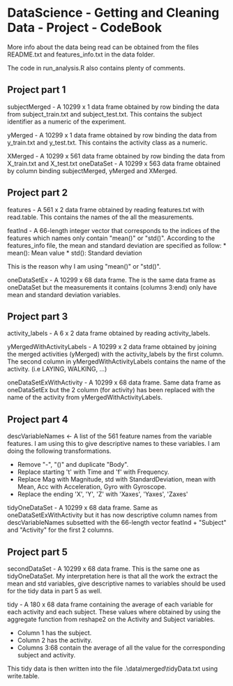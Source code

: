 DataScience - Getting and Cleaning Data - Project - CodeBook
===

More info about the data being read can be obtained from the files README.txt and features_info.txt in the data folder.

The code in run_analysis.R also contains plenty of comments.

## Project part 1

subjectMerged - A 10299 x 1 data frame obtained by row binding the data from subject_train.txt and subject_test.txt. This contains the subject identifier as a numeric of the experiment.

yMerged - A 10299 x 1 data frame obtained by row binding the data from y_train.txt and y_test.txt. This contains the activity class as a numeric.

XMerged - A 10299 x 561 data frame obtained by row binding the data from X_train.txt and X_test.txt
oneDataSet - A 10299 x 563 data frame obtained by column binding subjectMerged, yMerged and XMerged.

## Project part 2

features - A 561 x 2 data frame obtained by reading features.txt with read.table. This contains the names of the all the measurements.

featInd - A 66-length integer vector that corresponds to the indices of the features which names only contain "mean()" or "std()". According to the features_info file, the mean and standard deviation are specified as follow:
	* mean(): Mean value
	* std(): Standard deviation

This is the reason why I am using "mean()" or "std()".

oneDataSetEx - A 10299 x 68 data frame. The is the same data frame as oneDataSet but the measurements it contains (columns 3:end) only have mean and standard deviation variables.

## Project part 3

activity_labels - A 6 x 2 data frame obtained by reading activity_labels.

yMergedWithActivityLabels - A 10299 x 2 data frame obtained by joining the merged activities (yMerged) with the activity_labels by the first column. The second column in yMergedWithActivityLabels contains the name of the activity. (i.e LAYING, WALKING, ...)

oneDataSetExWithActivity - A 10299 x 68 data frame. Same data frame as oneDataSetEx but the 2 column (for activity) has been replaced with the name of the activity from yMergedWithActivityLabels.

## Project part 4

descVariableNames <- A list of the 561 feature names from the variable features. I am using this to give descriptive names to these variables. I am doing the following transformations.
* Remove "-", "()" and duplicate "Body".
* Replace starting 't' with Time and 'f' with Frequency.
* Replace Mag with Magnitude, std with StandardDeviation, mean with Mean, Acc with Acceleration, Gyro with Gyroscope.
* Replace the ending 'X', 'Y', 'Z' with 'Xaxes', 'Yaxes', 'Zaxes'

tidyOneDataSet - A 10299 x 68 data frame. Same as oneDataSetExWithActivity but it has now descriptive column names from descVariableNames subsetted with the 66-length vector featInd + "Subject" and "Activity" for the first 2 columns.

## Project part 5

secondDataSet - A 10299 x 68 data frame. This is the same one as tidyOneDataSet. My interpretation here is that all the work the extract the mean and std variables, give descriptive names to variables should be used for the tidy data in part 5 as well.

tidy - A 180 x 68 data frame containing the average of each variable for each activity and each subject. These values where obtained by using the aggregate function from reshape2 on the Activity and Subject variables.
* Column 1 has the subject.
* Column 2 has the activity.
* Columns 3:68 contain the average of all the value for the corresponding subject and activity.

This tidy data is then written into the file .\data\merged\tidyData.txt using write.table.





